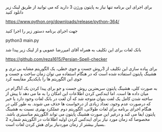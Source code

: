 برای اجرای این برنامه تنها نیاز به پایتون ورژن 3 دارید که می توانید از طریق لینک زیر دانلود کنید

https://www.python.org/downloads/release/python-364/

جهت اجرای برنامه دستور زیر را اجرا کنید

python3 main.py

بانک لغات برای این تکلیف به همراه آقای امیررضا عمویی و از لینک زیر پیدا شد

https://github.com/reza1615/Persian-Spell-checker

برای پیاده سازی این تکلیف از 3روش جست و جوی خطی، یک الگوریتم مشابه بی تری و هشینگ پایتون استفاده شده است که در هنگام استفاده می توان زمان ساخت و جست و جوی این الگوریتم ها را بایکدیگر مقایسه کرد

به صورت کلی، هشینگ پایتون سریعترین روش جست و جو برای پیدا کردن یک آناگرام در میان داده ها است. اما ایندکس کردن اطلاعات این امکان را به ما می دهد تا پیش از ساخته شدن کامل یک لغت بتوان متوجه شد که آن لغت در بانک لغات وجود دارد یا خیر که درصورت عدم وجود، تعداد زیادی از درخواست ها حذف می شوند.
به طور کلی در هنگام اجرای برنامه برای لغات طولانی، الگوریتم دوم عملکرد بهتری نسبت به هشینگ پایتون ایفا می کند و درغیر این صورت هشینگ پایتون می تواند الگوریتم مناسبتری باشد. مخصوصا که زمان مورد نیاز برای ایندکس کردن اولیه اطلاعات در الگوریتم شماره 2 بسیار بیشتر از زمان موردنیاز برای هش کردن لغات است.
